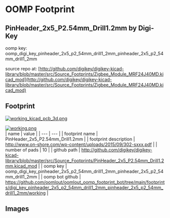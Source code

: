 # OOMP Footprint  
## PinHeader_2x5_P2.54mm_Drill1.2mm  by Digi-Key  
  
oomp key: oomp_digi_key_pinheader_2x5_p2_54mm_drill1_2mm_pinheader_2x5_p2_54mm_drill1_2mm  
  
source repo at: [http://github.com/digikey/digikey-kicad-library/blob/master/src/Source_Footprints/Zigbee_Module_MRF24J40MD.kicad_mod](http://github.com/digikey/digikey-kicad-library/blob/master/src/Source_Footprints/Zigbee_Module_MRF24J40MD.kicad_mod)  
## Footprint  
  
[![working_kicad_pcb_3d.png](working_kicad_pcb_3d_600.png)](working_kicad_pcb_3d.png)  
  
[![working.png](working_600.png)](working.png)  
| name | value | 
| --- | --- | 
| footprint name | PinHeader_2x5_P2.54mm_Drill1.2mm | 
| footprint description | http://www.on-shore.com/wp-content/uploads/2015/09/302-sxxx.pdf | 
| number of pads | 10 | 
| github path | http://github.com/digikey/digikey-kicad-library/blob/master/src/Source_Footprints/PinHeader_2x5_P2.54mm_Drill1.2mm.kicad_mod | 
| oomp key | oomp_digi_key_pinheader_2x5_p2_54mm_drill1_2mm_pinheader_2x5_p2_54mm_drill1_2mm | 
| oomp bot github | https://github.com/oomlout/oomlout_oomp_footprint_bot/tree/main/footprints/digi_key_pinheader_2x5_p2_54mm_drill1_2mm_pinheader_2x5_p2_54mm_drill1_2mm/working | 
## Images  
